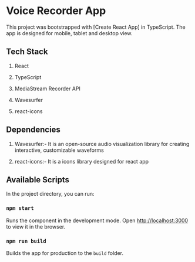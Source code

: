 # Voice Recorder App

This project was bootstrapped with [Create React App] in TypeScript. The app is designed for mobile, tablet and desktop view.

## Tech Stack

1. React

2. TypeScript

3. MediaStream Recorder API

4. Wavesurfer

5. react-icons

## Dependencies

1. Wavesurfer:- It is an open-source audio visualization library for creating interactive, customizable waveforms

2. react-icons:- It is a icons library designed for react app

## Available Scripts

In the project directory, you can run:

### `npm start`

Runs the component in the development mode.
Open [http://localhost:3000](http://localhost:3000) to view it in the browser.

### `npm run build`

Builds the app for production to the `build` folder.
